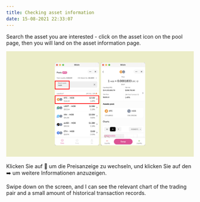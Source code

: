 ```yaml
---
title: Checking asset information
date: 15-08-2021 22:33:07
---
```


Search the asset you are interested - click on the asset icon on the pool page, then you will land on the asset information page.

![](../assets/asset-info.png)

Klicken Sie auf  🔄 um die Preisanzeige zu wechseln, und klicken Sie auf den ➡️ um weitere Informationen anzuzeigen.

Swipe down on the screen, and I can see the relevant chart of the trading pair and a small amount of historical transaction records.